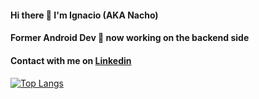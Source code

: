 #### Hi there 👋 I'm Ignacio (AKA Nacho)

#### Former Android Dev 📱 now working on the backend side

#### Contact with me on [Linkedin](https://www.linkedin.com/in/ignacio-bado/)

####

[![Top Langs](https://github-readme-stats.vercel.app/api/top-langs/?username=ibado&layout=compact)](https://github.com/anuraghazra/github-readme-stats)
<!--
**ibado/ibado** is a ✨ _special_ ✨ repository because its `README.md` (this file) appears on your GitHub profile.

Here are some ideas to get you started:

- 🔭 I’m currently working on ...
- 🌱 I’m currently learning ...
- 👯 I’m looking to collaborate on ...
- 🤔 I’m looking for help with ...
- 💬 Ask me about ...
- 📫 How to reach me: ...
- 😄 Pronouns: ...
- ⚡ Fun fact: ...
-->
